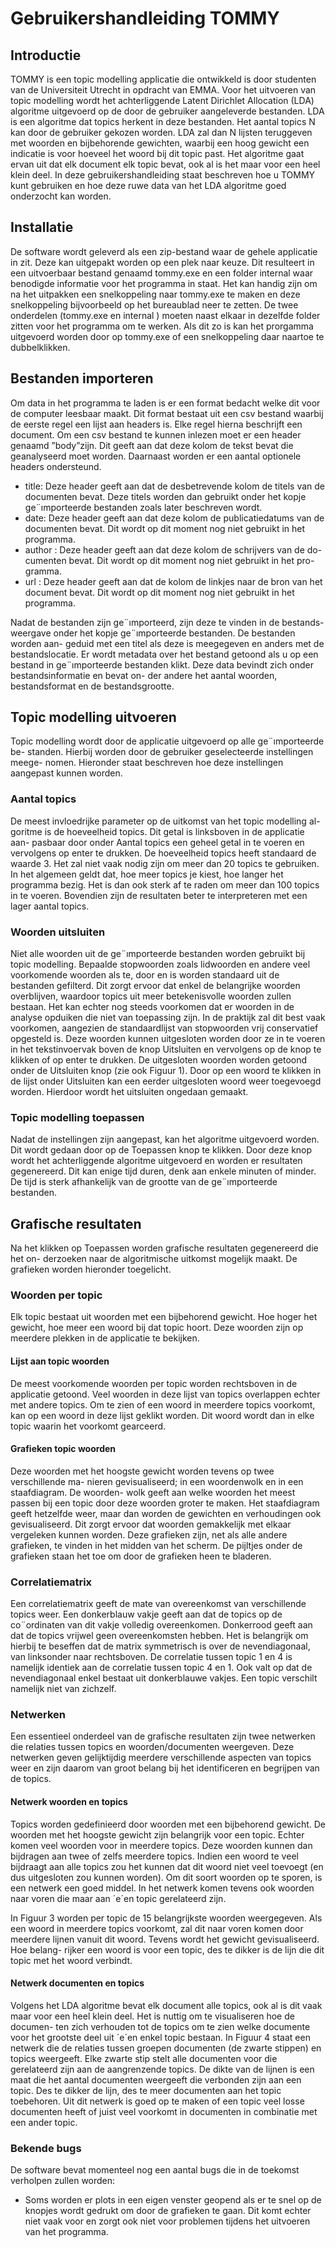 # Gebruikershandleiding TOMMY

## Introductie
TOMMY is een topic modelling applicatie die ontwikkeld is door studenten van de Universiteit Utrecht in opdracht van EMMA. Voor het uitvoeren van topic modelling wordt het achterliggende Latent Dirichlet Allocation (LDA) algoritme uitgevoerd op de door de gebruiker aangeleverde bestanden. LDA is een algoritme dat topics herkent in deze bestanden. Het aantal topics N kan door de gebruiker gekozen worden. LDA zal dan N lijsten teruggeven met woorden en bijbehorende gewichten, waarbij een hoog gewicht een indicatie is voor hoeveel het woord bij dit topic past. Het algoritme gaat ervan uit dat elk document elk topic bevat, ook al is het maar voor een heel klein deel. In deze gebruikershandleiding staat beschreven hoe u TOMMY kunt gebruiken en hoe deze ruwe data van het LDA algoritme goed onderzocht kan worden. 

## Installatie

De software wordt geleverd als een zip-bestand waar de gehele applicatie in
zit. Deze kan uitgepakt worden op een plek naar keuze. Dit resulteert in een
uitvoerbaar bestand genaamd tommy.exe en een folder internal waar benodigde
informatie voor het programma in staat.
Het kan handig zijn om na het uitpakken een snelkoppeling naar tommy.exe
te maken en deze snelkoppeling bijvoorbeeld op het bureaublad neer te zetten.
De twee onderdelen (tommy.exe en internal ) moeten naast elkaar in dezelfde
folder zitten voor het programma om te werken. Als dit zo is kan het prorgamma
uitgevoerd worden door op tommy.exe of een snelkoppeling daar naartoe te
dubbelklikken.

## Bestanden importeren

Om data in het programma te laden is er een format bedacht welke dit voor de
computer leesbaar maakt. Dit format bestaat uit een csv bestand waarbij de
eerste regel een lijst aan headers is. Elke regel hierna beschrijft een document.
Om een csv bestand te kunnen inlezen moet er een header genaamd ”body”zijn.
Dit geeft aan dat deze kolom de tekst bevat die geanalyseerd moet worden.
Daarnaast worden er een aantal optionele headers ondersteund.

- title: Deze header geeft aan dat de desbetrevende kolom de titels van
de documenten bevat. Deze titels worden dan gebruikt onder het kopje
ge¨ımporteerde bestanden zoals later beschreven wordt.
- date: Deze header geeft aan dat deze kolom de publicatiedatums van de
documenten bevat. Dit wordt op dit moment nog niet gebruikt in het
programma.
- author : Deze header geeft aan dat deze kolom de schrijvers van de do-
cumenten bevat. Dit wordt op dit moment nog niet gebruikt in het pro-
gramma.
- url : Deze header geeft aan dat de kolom de linkjes naar de bron van
het document bevat. Dit wordt op dit moment nog niet gebruikt in het
programma.

Nadat de bestanden zijn ge¨ımporteerd, zijn deze te vinden in de bestands-
weergave onder het kopje ge¨ımporteerde bestanden. De bestanden worden aan-
geduid met een titel als deze is meegegeven en anders met de bestandslocatie. Er
wordt metadata over het bestand getoond als u op een bestand in ge¨ımporteerde
bestanden klikt. Deze data bevindt zich onder bestandsinformatie en bevat on-
der andere het aantal woorden, bestandsformat en de bestandsgrootte.

## Topic modelling uitvoeren

Topic modelling wordt door de applicatie uitgevoerd op alle ge¨ımporteerde be-
standen. Hierbij worden door de gebruiker geselecteerde instellingen meege-
nomen. Hieronder staat beschreven hoe deze instellingen aangepast kunnen
worden.

### Aantal topics

De meest invloedrijke parameter op de uitkomst van het topic modelling al-
goritme is de hoeveelheid topics. Dit getal is linksboven in de applicatie aan-
pasbaar door onder Aantal topics een geheel getal in te voeren en vervolgens
op enter te drukken. De hoeveelheid topics heeft standaard de waarde 3. Het
zal niet vaak nodig zijn om meer dan 20 topics te gebruiken. In het algemeen
geldt dat, hoe meer topics je kiest, hoe langer het programma bezig. Het is dan
ook sterk af te raden om meer dan 100 topics in te voeren. Bovendien zijn de
resultaten beter te interpreteren met een lager aantal topics.

### Woorden uitsluiten

Niet alle woorden uit de ge¨ımporteerde bestanden worden gebruikt bij topic
modelling. Bepaalde stopwoorden zoals lidwoorden en andere veel voorkomende
woorden als te, door en is worden standaard uit de bestanden gefilterd. Dit zorgt
ervoor dat enkel de belangrijke woorden overblijven, waardoor topics uit meer
betekenisvolle woorden zullen bestaan. Het kan echter nog steeds voorkomen dat
er woorden in de analyse opduiken die niet van toepassing zijn. In de praktijk
zal dit best vaak voorkomen, aangezien de standaardlijst van stopwoorden vrij
conservatief opgesteld is. Deze woorden kunnen uitgesloten worden door ze in
te voeren in het tekstinvoervak boven de knop Uitsluiten en vervolgens op de
knop te klikken of op enter te drukken. De uitgesloten woorden worden getoond
onder de Uitsluiten knop (zie ook Figuur 1). Door op een woord te klikken in de lijst onder Uitsluiten kan een eerder uitgesloten woord weer toegevoegd worden.
Hierdoor wordt het uitsluiten ongedaan gemaakt.

### Topic modelling toepassen

Nadat de instellingen zijn aangepast, kan het algoritme uitgevoerd worden. Dit
wordt gedaan door op de Toepassen knop te klikken. Door deze knop wordt
het achterliggende algoritme uitgevoerd en worden er resultaten gegenereerd.
Dit kan enige tijd duren, denk aan enkele minuten of minder. De tijd is sterk
afhankelijk van de grootte van de ge¨ımporteerde bestanden.

## Grafische resultaten

Na het klikken op Toepassen worden grafische resultaten gegenereerd die het on-
derzoeken naar de algoritmische uitkomst mogelijk maakt. De grafieken worden
hieronder toegelicht.

### Woorden per topic

Elk topic bestaat uit woorden met een bijbehorend gewicht. Hoe hoger het
gewicht, hoe meer een woord bij dat topic hoort. Deze woorden zijn op meerdere
plekken in de applicatie te bekijken.

#### Lijst aan topic woorden

De meest voorkomende woorden per topic worden rechtsboven in de applicatie
getoond. Veel woorden in deze lijst van topics overlappen echter met andere
topics. Om te zien of een woord in meerdere topics voorkomt, kan op een woord
in deze lijst geklikt worden. Dit woord wordt dan in elke topic waarin het
voorkomt gearceerd.

#### Grafieken topic woorden

Deze woorden met het hoogste gewicht worden tevens op twee verschillende ma-
nieren gevisualiseerd; in een woordenwolk en in een staafdiagram. De woorden-
wolk geeft aan welke woorden het meest passen bij een topic door deze woorden
groter te maken. Het staafdiagram geeft hetzelfde weer, maar dan worden de
gewichten en verhoudingen ook gevisualiseerd. Dit zorgt ervoor dat woorden
gemakkelijk met elkaar vergeleken kunnen worden. Deze grafieken zijn, net als
alle andere grafieken, te vinden in het midden van het scherm. De pijltjes onder
de grafieken staan het toe om door de grafieken heen te bladeren.

### Correlatiematrix

Een correlatiematrix geeft de mate van overeenkomst van verschillende topics
weer. Een donkerblauw vakje geeft aan dat de topics op de co¨ordinaten van dit
vakje volledig overeenkomen. Donkerrood geeft aan dat de topics vrijwel geen
overeenkomsten hebben.
Het is belangrijk om hierbij te beseffen dat de matrix symmetrisch is over de
nevendiagonaal, van linksonder naar rechtsboven. De correlatie tussen topic 1
en 4 is namelijk identiek aan de correlatie tussen topic 4 en 1. Ook valt op dat
de nevendiagonaal enkel bestaat uit donkerblauwe vakjes. Een topic verschilt
namelijk niet van zichzelf.

### Netwerken

Een essentieel onderdeel van de grafische resultaten zijn twee netwerken die
relaties tussen topics en woorden/documenten weergeven. Deze netwerken geven
gelijktijdig meerdere verschillende aspecten van topics weer en zijn daarom van
groot belang bij het identificeren en begrijpen van de topics.

#### Netwerk woorden en topics

Topics worden gedefinieerd door woorden met een bijbehorend gewicht. De
woorden met het hoogste gewicht zijn belangrijk voor een topic. Echter komen
veel woorden voor in meerdere topics. Deze woorden kunnen dan bijdragen aan
twee of zelfs meerdere topics. Indien een woord te veel bijdraagt aan alle topics
zou het kunnen dat dit woord niet veel toevoegt (en dus uitgesloten zou kunnen
worden). Om dit soort woorden op te sporen, is een netwerk een goed middel.
In het netwerk komen tevens ook woorden naar voren die maar aan ´e´en topic
gerelateerd zijn.

In Figuur 3 worden per topic de 15 belangrijkste woorden weergegeven. Als
een woord in meerdere topics voorkomt, zal dit naar voren komen door meerdere
lijnen vanuit dit woord. Tevens wordt het gewicht gevisualiseerd. Hoe belang-
rijker een woord is voor een topic, des te dikker is de lijn die dit topic met het
woord verbindt.

#### Netwerk documenten en topics

Volgens het LDA algoritme bevat elk document alle topics, ook al is dit vaak
maar voor een heel klein deel. Het is nuttig om te visualiseren hoe de documen-
ten zich verhouden tot de topics om te zien welke documente voor het grootste
deel uit ´e´en enkel topic bestaan.
In Figuur 4 staat een netwerk die de relaties tussen groepen documenten
(de zwarte stippen) en topics weergeeft. Elke zwarte stip stelt alle documenten
voor die gerelateerd zijn aan de aangrenzende topics. De dikte van de lijnen is
een maat die het aantal documenten weergeeft die verbonden zijn aan een topic.
Des te dikker de lijn, des te meer documenten aan het topic toebehoren. Uit dit
netwerk is goed op te maken of een topic veel losse documenten heeft of juist
veel voorkomt in documenten in combinatie met een ander topic.

### Bekende bugs

De software bevat momenteel nog een aantal bugs die in de toekomst verholpen
zullen worden:

- Soms worden er plots in een eigen venster geopend als er te snel op de
knopjes wordt gedrukt om door de grafieken te gaan. Dit komt echter niet vaak
voor en zorgt ook niet voor problemen tijdens het uitvoeren van het programma.